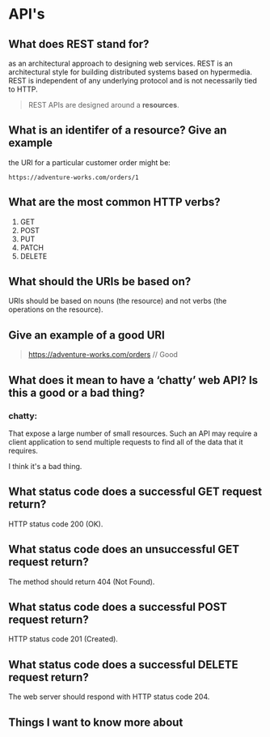 # API's

## What does REST stand for?

 as an architectural approach to designing web services. REST is an architectural style for building distributed systems based on hypermedia. REST is independent of any underlying protocol and is not necessarily tied to HTTP.

 > REST APIs are designed around a **resources**.

## What is an identifer of a resource? Give an example

the URI for a particular customer order might be:

`https://adventure-works.com/orders/1`

## What are the most common HTTP verbs?

1. GET
1. POST
1. PUT
1. PATCH
1. DELETE

## What should the URIs be based on?

 URIs should be based on nouns (the resource) and not verbs (the operations on the resource).

## Give an example of a good URI

> https://adventure-works.com/orders // Good

## What does it mean to have a ‘chatty’ web API? Is this a good or a bad thing?

### chatty:

That expose a large number of small resources. Such an API may require a client application to send multiple requests to find all of the data that it requires.

I think it's a bad thing.

## What status code does a successful GET request return?

HTTP status code 200 (OK).

## What status code does an unsuccessful GET request return?

The method should return 404 (Not Found).

## What status code does a successful POST request return?

HTTP status code 201 (Created).

## What status code does a successful DELETE request return?

The web server should respond with HTTP status code 204.

## Things I want to know more about
